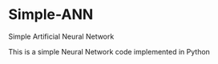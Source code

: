 # Simple-ANN
Simple Artificial Neural Network 

This is a simple Neural Network code implemented in Python
